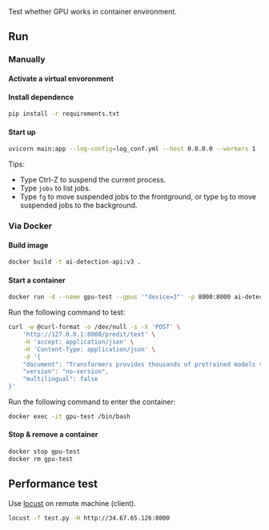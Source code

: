 Test whether GPU works in container environment.

## Run

### Manually

#### Activate a virtual envoronment

#### Install dependence

```bash
pip install -r requirements.txt
```

#### Start up

```bash
uvicorn main:app --log-config=log_conf.yml --host 0.0.0.0 --workers 1
```

Tips:
- Type Ctrl-Z to suspend the current process.
- Type `jobs` to list jobs.
- Type `fg` to move suspended jobs to the frontground,
  or type `bg` to move suspended jobs to the background.

### Via Docker

#### Build image

```bash
docker build -t ai-detection-api:v3 .
```

#### Start a container

```bash
docker run -d --name gpu-test --gpus '"device=3"' -p 8000:8000 ai-detection-api:v3
```

Run the following command to test:

```bash
curl -w @curl-format -o /dev/null -s -X 'POST' \
    'http://127.0.0.1:8000/predit/text' \
    -H 'accept: application/json' \
    -H 'Content-Type: application/json' \
    -d '{
    "document": "Transformers provides thousands of pretrained models to perform tasks on different modalities such as text, vision, and audio.",
    "version": "no-version",
    "multilingual": false
}'
```

Run the following command to enter the container:

```bash
docker exec -it gpu-test /bin/bash
```

#### Stop & remove a container

```bash
docker stop gpu-test
docker rm gpu-test
```

## Performance test

Use [locust](https://docs.locust.io/en/stable/) on remote machine (client).

```bash
locust -f test.py -H http://34.67.65.126:8000
```


